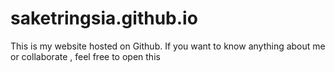 # saketringsia.github.io

This is my website hosted on Github. If you want to know anything about me or collaborate , feel free to open this
